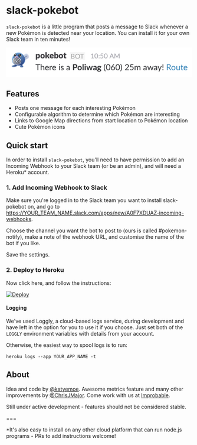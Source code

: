 # slack-pokebot

`slack-pokebot` is a little program that posts a message to Slack whenever a new Pokémon is detected near your location. You can install it for your own Slack team in ten minutes!

![A wild Poliwag appeared!](image.png)

## Features

- Posts one message for each interesting Pokémon
- Configurable algorithm to determine which Pokémon are interesting
- Links to Google Map directions from start location to Pokémon location
- Cute Pokémon icons

## Quick start

In order to install `slack-pokebot`, you'll need to have permission to add an Incoming Webhook to your Slack team (or be an admin), and will need a Heroku* account.

### 1. Add Incoming Webhook to Slack

Make sure you're logged in to the Slack team you want to install slack-pokebot on, and go to https://YOUR_TEAM_NAME.slack.com/apps/new/A0F7XDUAZ-incoming-webhooks.

Choose the channel you want the bot to post to (ours is called #pokemon-notify), make a note of the webhook URL, and customise the name of the bot if you like.

Save the settings.


### 2. Deploy to Heroku

Now click here, and follow the instructions:

[![Deploy](https://www.herokucdn.com/deploy/button.svg)](https://heroku.com/deploy)

#### Logging

We've used Loggly, a cloud-based logs service, during development and have left in the option for you to use it if you choose. Just set both of the `LOGGLY` environment variables with details from your account.

Otherwise, the easiest way to spool logs is to run:
```
heroku logs --app YOUR_APP_NAME -t
```

## About

Idea and code by [@katyemoe](https://twitter.com/katyemoe). Awesome metrics feature and many other improvements by [@ChrisJMajor](https://twitter.com/ChrisJMajor). Come work with us at [Improbable](https://improbable.io).

Still under active development - features should not be considered stable.

===

*It's also easy to install on any other cloud platform that can run node.js programs - PRs to add instructions welcome!
